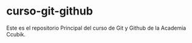 # curso-git-github
Este es el repositorio Principal del curso de Git y Github de la Academia Ccubik.
